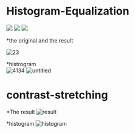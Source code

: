# Histogram-Equalization
<p>
<img src='https://img.shields.io/github/languages/top/jihyoung-lee/Digital-Image-Processing'> <img src='https://img.shields.io/github/languages/code-size/jihyoung-lee/Digital-Image-Processing'>
 <img src='https://img.shields.io/github/repo-size/jihyoung-lee/Digital-Image-Processing'>
 </p>
*the original and the result

![23](https://user-images.githubusercontent.com/67559886/96083006-4c9cfd80-0ef7-11eb-86d0-af36f503ccc8.PNG)

*histrogram
<br>
![4134](https://user-images.githubusercontent.com/67559886/96083012-4dce2a80-0ef7-11eb-8144-eb048aad4558.PNG)
![untitled](https://user-images.githubusercontent.com/67559886/96215366-ca750d80-0fb8-11eb-940a-8190799b21bd.jpg)

# contrast-stretching

*The result
![result](https://user-images.githubusercontent.com/67559886/96216188-a5819a00-0fba-11eb-94b6-f7604fbed680.jpg)

*histogram
![histogram](https://user-images.githubusercontent.com/67559886/96216186-a4e90380-0fba-11eb-97e8-fea99d8bf045.jpg)

